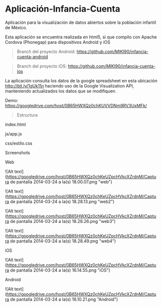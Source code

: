 Aplicación-Infancia-Cuenta
==========================

Aplicación para la visualización de datos abiertos sobre la población infantil de México.

Esta aplicación se encuentra realizada en html5, si que compilo con Apache Cordova (Phonegap) para dispositivos Android y iOS

> Branch del proyecto Android: https://github.com/MIKI90/infancia-cuenta-android

> Branch del proyecto iOS: https://github.com/MIKI90/infancia-cuenta-ios


La aplicación consulta los datos de la google spreadsheet en esta ubicación http://bit.ly/1gUk11n haciendo uso de la Google Visualization API, manteniendo actualizados los datos que se modifiquen.

Demo:  https://googledrive.com/host/0B65HWXQz0chKUVVDNm9RV3UxMFk/

>Estructura 

index.html

js/app.js

css/estilo.css

Screenshots

Web

![Alt text](https://googledrive.com/host/0B65HWXQz0chKeUZpcHVkcXZrdnM/Captura de pantalla 2014-03-24 a la(s) 18.00.07.png "web")

![Alt text](https://googledrive.com/host/0B65HWXQz0chKeUZpcHVkcXZrdnM/Captura de pantalla 2014-03-24 a la(s) 18.28.13.png "web2")

![Alt text](https://googledrive.com/host/0B65HWXQz0chKeUZpcHVkcXZrdnM/Captura de pantalla 2014-03-24 a la(s) 18.28.26.png "web3")

![Alt text](https://googledrive.com/host/0B65HWXQz0chKeUZpcHVkcXZrdnM/Captura de pantalla 2014-03-24 a la(s) 18.28.49.png "web4")

iOS

![Alt text](https://googledrive.com/host/0B65HWXQz0chKeUZpcHVkcXZrdnM/Captura de pantalla 2014-03-24 a la(s) 16.14.55.png "iOS")

Android

![Alt text](https://googledrive.com/host/0B65HWXQz0chKeUZpcHVkcXZrdnM/Captura de pantalla 2014-03-24 a la(s) 16.10.21.png "Android")
